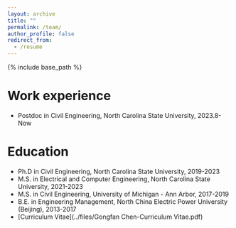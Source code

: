 ```yaml
---
layout: archive
title: ""
permalink: /team/
author_profile: false
redirect_from:
  - /resume
---
```


{% include base_path %}

Work experience
======
* Postdoc in Civil Engineering, North Carolina State University, 2023.8-Now

Education
======
* Ph.D in Civil Engineering, North Carolina State University, 2019-2023
* M.S. in Electrical and Computer Engineering, North Carolina State University, 2021-2023
* M.S. in Civil Engineering, University of Michigan - Ann Arbor, 2017-2019
* B.E. in Engineering Management, North China Electric Power University (Beijing), 2013-2017
* [Curriculum Vitae](../files/Gongfan Chen-Curriculum Vitae.pdf)
